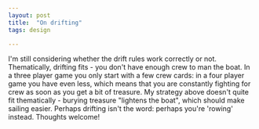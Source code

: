```yaml
---
layout: post
title:  "On drifting"
tags: design

---
```


I'm still considering whether the drift rules work correctly or not. Thematically, drifting fits - you don't have enough crew to man the boat. In a three player game you only start with a few crew cards: in a four player game you have even less, which means that you are constantly fighting for crew as soon as you get a bit of treasure. My strategy above doesn't quite fit thematically - burying treasure "lightens the boat", which should make sailing easier. Perhaps drifting isn't the word: perhaps you're 'rowing' instead. Thoughts welcome!
